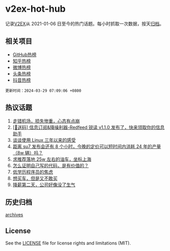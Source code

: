 # v2ex-hot-hub

 记录[V2EX](https://www.v2ex.com/)从 2021-01-06 日至今的热门话题。每小时抓取一次数据，按天[归档](archives)。
 
 ## 相关项目

- [GitHub热榜](https://github.com/lonnyzhang423/github-hot-hub)
- [知乎热榜](https://github.com/lonnyzhang423/zhihu-hot-hub)
- [微博热榜](https://github.com/lonnyzhang423/weibo-hot-hub)
- [头条热榜](https://github.com/lonnyzhang423/toutiao-hot-hub)
- [抖音热榜](https://github.com/lonnyzhang423/douyin-hot-hub)


 `更新时间：2024-03-29 07:09:06 +0800`

## 热议话题

1. [走错机场，损失惨重，心态有点崩](https://www.v2ex.com/t/1027775)
1. [[🎁送码] 信息订阅&降噪利器-Redfeed 锐读 v1.1.0 发布了，快来领取你的信息助手](https://www.v2ex.com/t/1027723)
1. [谈谈使用 Linux 三年以来的感受](https://www.v2ex.com/t/1027689)
1. [距离 su7 发布会还有 8 个小时，今晚的定价可以短时间内消耗 24 年的产量（8w 辆）吗？](https://www.v2ex.com/t/1027700)
1. [求推荐落地 25w 左右的油车，坐标上海](https://www.v2ex.com/t/1027634)
1. [怎么证明自己写的代码，是有价值的？](https://www.v2ex.com/t/1027644)
1. [低学历程序员的焦虑](https://www.v2ex.com/t/1027779)
1. [想买车，但是又不敢买](https://www.v2ex.com/t/1027716)
1. [降薪第二天，公司好像没了生气](https://www.v2ex.com/t/1027658)

## 历史归档

[archives](archives)

## License

See the [LICENSE](LICENSE) file for license rights and limitations (MIT).
